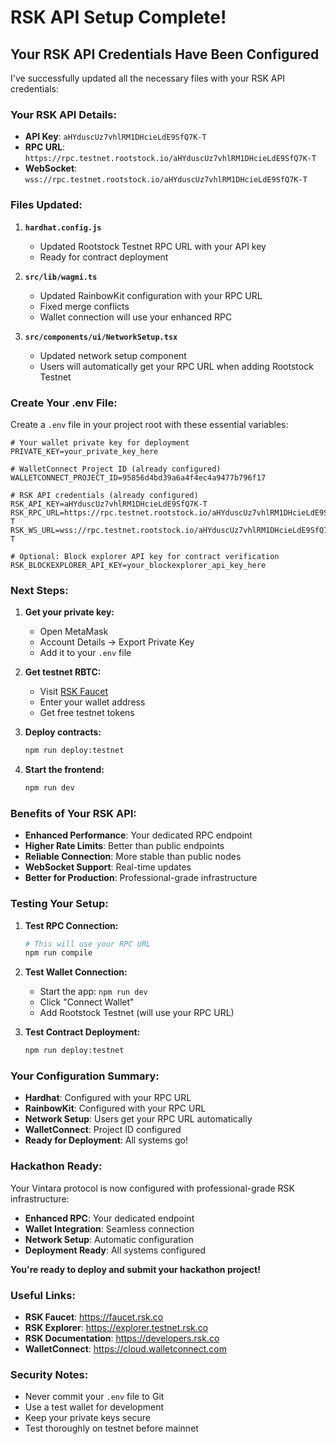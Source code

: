 # RSK API Setup Complete!

## **Your RSK API Credentials Have Been Configured**

I've successfully updated all the necessary files with your RSK API credentials:

### **Your RSK API Details:**

- **API Key**: `aHYduscUz7vhlRM1DHcieLdE9SfQ7K-T`
- **RPC URL**: `https://rpc.testnet.rootstock.io/aHYduscUz7vhlRM1DHcieLdE9SfQ7K-T`
- **WebSocket**: `wss://rpc.testnet.rootstock.io/aHYduscUz7vhlRM1DHcieLdE9SfQ7K-T`

### **Files Updated:**

1. **`hardhat.config.js`**

   - Updated Rootstock Testnet RPC URL with your API key
   - Ready for contract deployment

2. **`src/lib/wagmi.ts`**

   - Updated RainbowKit configuration with your RPC URL
   - Fixed merge conflicts
   - Wallet connection will use your enhanced RPC

3. **`src/components/ui/NetworkSetup.tsx`**
   - Updated network setup component
   - Users will automatically get your RPC URL when adding Rootstock Testnet

### **Create Your .env File:**

Create a `.env` file in your project root with these essential variables:

```env
# Your wallet private key for deployment
PRIVATE_KEY=your_private_key_here

# WalletConnect Project ID (already configured)
WALLETCONNECT_PROJECT_ID=95856d4bd39a6a4f4ec4a9477b796f17

# RSK API credentials (already configured)
RSK_API_KEY=aHYduscUz7vhlRM1DHcieLdE9SfQ7K-T
RSK_RPC_URL=https://rpc.testnet.rootstock.io/aHYduscUz7vhlRM1DHcieLdE9SfQ7K-T
RSK_WS_URL=wss://rpc.testnet.rootstock.io/aHYduscUz7vhlRM1DHcieLdE9SfQ7K-T

# Optional: Block explorer API key for contract verification
RSK_BLOCKEXPLORER_API_KEY=your_blockexplorer_api_key_here
```

### **Next Steps:**

1. **Get your private key:**

   - Open MetaMask
   - Account Details → Export Private Key
   - Add it to your `.env` file

2. **Get testnet RBTC:**

   - Visit [RSK Faucet](https://faucet.rsk.co)
   - Enter your wallet address
   - Get free testnet tokens

3. **Deploy contracts:**

   ```bash
   npm run deploy:testnet
   ```

4. **Start the frontend:**
   ```bash
   npm run dev
   ```

### **Benefits of Your RSK API:**

- **Enhanced Performance**: Your dedicated RPC endpoint
- **Higher Rate Limits**: Better than public endpoints
- **Reliable Connection**: More stable than public nodes
- **WebSocket Support**: Real-time updates
- **Better for Production**: Professional-grade infrastructure

### **Testing Your Setup:**

1. **Test RPC Connection:**

   ```bash
   # This will use your RPC URL
   npm run compile
   ```

2. **Test Wallet Connection:**

   - Start the app: `npm run dev`
   - Click "Connect Wallet"
   - Add Rootstock Testnet (will use your RPC URL)

3. **Test Contract Deployment:**
   ```bash
   npm run deploy:testnet
   ```

### **Your Configuration Summary:**

- **Hardhat**: Configured with your RPC URL
- **RainbowKit**: Configured with your RPC URL
- **Network Setup**: Users get your RPC URL automatically
- **WalletConnect**: Project ID configured
- **Ready for Deployment**: All systems go!

### **Hackathon Ready:**

Your Vintara protocol is now configured with professional-grade RSK infrastructure:

- **Enhanced RPC**: Your dedicated endpoint
- **Wallet Integration**: Seamless connection
- **Network Setup**: Automatic configuration
- **Deployment Ready**: All systems configured

**You're ready to deploy and submit your hackathon project!**

### **Useful Links:**

- **RSK Faucet**: https://faucet.rsk.co
- **RSK Explorer**: https://explorer.testnet.rsk.co
- **RSK Documentation**: https://developers.rsk.co
- **WalletConnect**: https://cloud.walletconnect.com

### **Security Notes:**

- Never commit your `.env` file to Git
- Use a test wallet for development
- Keep your private keys secure
- Test thoroughly on testnet before mainnet
